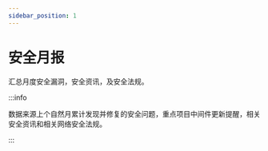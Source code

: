 ```yaml
---
sidebar_position: 1
---
```


# 安全月报

汇总月度安全漏洞，安全资讯，及安全法规。

:::info 

数据来源上个自然月累计发现并修复的安全问题，重点项目中间件更新提醒，相关安全资讯和相关网络安全法规。

:::
